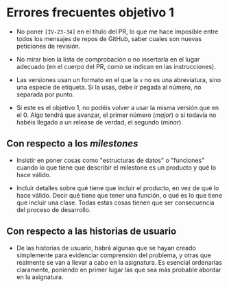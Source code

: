 # Errores frecuentes objetivo 1

* No poner `[IV-23-34]` en el título del PR, lo que me hace imposible entre
  todos los mensajes de repos de GitHub, saber cuales son nuevas peticiones de
  revisión.

* No mirar bien la lista de comprobación o no insertarla en el lugar adecuado
  (en el cuerpo del PR, como se indican en las instrucciones).

* Las versiones usan un formato en el que la `v` no es una abreviatura, sino una
  especie de etiqueta. Si la usas, debe ir pegada al número, no separada por
  punto.

* Si este es el objetivo 1, no podéis volver a usar la misma versión que en
  el 0. Algo tendrá que avanzar, el primer número (*major*) o si todavía no
  habéis llegado a un release de verdad, el segundo (*minor*).

## Con respecto a los *milestones*

* Insistir en poner cosas como "estructuras de datos" o "funciones" cuando lo
  que tiene que describir el milestone es un producto y qué lo hace válido.

* Incluir detalles sobre qué tiene que incluir el producto, en vez de
  qué lo hace válido. Decir qué tiene que tener una función, o qué es
  lo que tiene que incluir una clase. Todas estas cosas tienen que ser
  consecuencia del proceso de desarrollo.

## Con respecto a las historias de usuario

* De las historias de usuario, habrá algunas que se hayan creado
  simplemente para evidenciar comprensión del problema, y otras que
  realmente se van a llevar a cabo en la asignatura. Es esencial
  ordenarlas claramente, poniendo en primer lugar las que sea más
  probable abordar en la asignatura.
